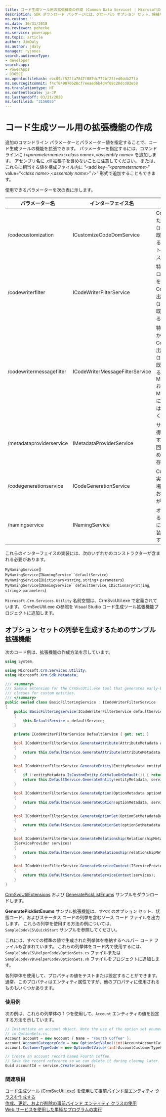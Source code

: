 ```yaml
---
title: コード生成ツール用の拡張機能の作成 (Common Data Service) | MicrosoftDocs
description: SDK ダウンロード パッケージには、グローバル オプション セット、候補リスト、状態、ステータスの値などすべてのオプション セット値の列挙体を生成するために使用できる、CrmSvcUtil コード生成ツールへの拡張が含まれています。
ms.custom: ''
ms.date: 10/31/2018
ms.reviewer: pehecke
ms.service: powerapps
ms.topic: article
author: JimDaly
ms.author: jdaly
manager: ryjones
search.audienceType:
- developer
search.app:
- PowerApps
- D365CE
ms.openlocfilehash: ebc09cf522fa7847f087dc772bf23fed0ddb27fb
ms.sourcegitcommit: f4cf849070628cf7eeaed6b4d4f08c20dcd02e58
ms.translationtype: HT
ms.contentlocale: ja-JP
ms.lasthandoff: 03/21/2020
ms.locfileid: "3156055"
---
```

# <a name="create-extensions-for-the-code-generation-tool"></a>コード生成ツール用の拡張機能の作成

追加のコマンドライン パラメーターとパラメーター値を指定することで、コード生成ツールの機能を拡張できます。 パラメーターを指定するには、コマンド ラインに /\<*parametername*>:\<*class name*>,\<*assembly name*> を追加します。 アセンブリ名に .dll 拡張子を含めないことに注意してください。 または、これらに相当する値を構成ファイル内に “<add key=”\<*parametername*>” value=”\<*class name*>,\<*assembly name*>” />” 形式で追加することもできます。  

使用できるパラメーターを次の表に示します。  

|パラメーター名|インターフェイス名|内容|  
|--------------------|--------------------|-----------------|  
|/codecustomization|ICustomizeCodeDomService|CodeDOM の生成が完成した後で呼び出されます (`ICodeGenerationService` の既定のインスタンスを使用すると仮定します)。 候補リスト内の定数など、追加のクラスを生成するには便利です。|  
|/codewriterfilter|ICodeWriterFilterService|特定のオブジェクトまたはプロパティを生成するかどうかを判断するために CodeDOM の生成中に呼び出されます (`ICodeGenerationService` の既定のインスタンスを使用すると仮定します)。|  
|/codewritermessagefilter|ICodeWriterMessageFilterService|特定のメッセージを生成するかどうかを判断するために CodeDOM の生成中に呼び出されます (`ICodeGenerationService` の既定のインスタンスを使用すると仮定します)。 Microsoft.Crm.Sdk.Proxy.dll および Microsoft.Xrm.Sdk.dll で既に生成済みであるため、これは要求/応答で使用しないでください。|  
|/metadataproviderservice|IMetadataProviderService|サーバーからメタデータを取得するために呼び出されます。 生成プロセス中に複数回呼び出されることがあるため、データはキャッシュに保存する必要があります。|  
|/codegenerationservice|ICodeGenerationService|CodeDOM 生成の中心的な実装部分。 これを変更した場合、他の拡張機能が説明どおりに動作しなくなる可能性があります。|  
|/namingservice|INamingService|オブジェクトの名前を確認するために CodeDOM 生成中に呼び出されます (既定の実装を使用すると仮定します)。|

これらのインターフェイスの実装には、次のいずれかのコンストラクターが含まれる必要があります。

`MyNamingService`()<br />
`MyNamingService`(`INamingService``defaultService`)<br />
`MyNamingService`(`IDictionary`<`string`, `string`> `parameters`)<br />
`MyNamingService`(`INamingService``defaultService`, `IDictionary`<`string`, `string`> `parameters`)

`Microsoft.Crm.Services.Utility` 名前空間は、CrmSvcUtil.exe で定義されています。 CrmSvcUtil.exe の参照を Visual Studio コード生成ツール拡張機能プロジェクトに追加します。

<a name="Generate_Enums"></a>

## <a name="sample-extension-to-generate-enumerations-for-option-sets"></a>オプション セットの列挙を生成するためのサンプル拡張機能

次のコード例は、拡張機能の作成方法を示しています。  

```csharp
using System;

using Microsoft.Crm.Services.Utility;
using Microsoft.Xrm.Sdk.Metadata;

/// <summary>
/// Sample extension for the CrmSvcUtil.exe tool that generates early-bound
/// classes for custom entities.
/// </summary>
public sealed class BasicFilteringService : ICodeWriterFilterService
{
    public BasicFilteringService(ICodeWriterFilterService defaultService)
    {
        this.DefaultService = defaultService;
    }

    private ICodeWriterFilterService DefaultService { get; set; }

    bool ICodeWriterFilterService.GenerateAttribute(AttributeMetadata attributeMetadata, IServiceProvider services)
    {
        return this.DefaultService.GenerateAttribute(attributeMetadata, services);
    }

    bool ICodeWriterFilterService.GenerateEntity(EntityMetadata entityMetadata, IServiceProvider services)
    {
        if (!entityMetadata.IsCustomEntity.GetValueOrDefault()) { return false; }
        return this.DefaultService.GenerateEntity(entityMetadata, services);
    }

    bool ICodeWriterFilterService.GenerateOption(OptionMetadata optionMetadata, IServiceProvider services)
    {
        return this.DefaultService.GenerateOption(optionMetadata, services);
    }

    bool ICodeWriterFilterService.GenerateOptionSet(OptionSetMetadataBase optionSetMetadata, IServiceProvider services)
    {
        return this.DefaultService.GenerateOptionSet(optionSetMetadata, services);
    }

    bool ICodeWriterFilterService.GenerateRelationship(RelationshipMetadataBase relationshipMetadata, EntityMetadata otherEntityMetadata,
    IServiceProvider services)
    {
        return this.DefaultService.GenerateRelationship(relationshipMetadata, otherEntityMetadata, services);
    }

    bool ICodeWriterFilterService.GenerateServiceContext(IServiceProvider services)
    {
        return this.DefaultService.GenerateServiceContext(services);
    }
}

```

[CrmSvcUtilExtensions](https://code.msdn.microsoft.com/Create-extensions-for-the-b8b24d1d) および [GeneratePickListEnums](https://code.msdn.microsoft.com/Create-extensions-for-the-3dd56a27) サンプルをダウンロードします。 

**GeneratePicklistEnums** サンプル拡張機能は、すべてのオプション セット、状態コード、およびステータス コードの列挙を含むソース コード ファイルを出力します。 これらの列挙を使用する方法の例については、`SampleCode\CS\QuickStart` サンプルを参照してください。  

これには、すべての標準の値で生成された列挙体を格納するヘルパー コード ファイルも含まれています。 これらの列挙体をコード内で使用するには、`SampleCode\CS\HelperCode\OptionSets.cs` ファイルまたは `SampleCode\VB\HelperCode\OptionSets.vb` ファイルをプロジェクトに追加します。

各列挙体を使用して、プロパティの値をテストまたは設定することができます。 通常、このプロパティはエンティティ属性ですが、他のプロパティに使用されるものもいくつかあります。

### <a name="usage-example"></a>使用例

次の例は、これらの列挙体の 1 つを使用して、`Account` エンティティの値を設定する方法を示しています。

```csharp
// Instantiate an account object. Note the use of the option set enumerations defined
// in OptionSets.cs.
Account account = new Account { Name = "Fourth Coffee" };
account.AccountCategoryCode = new OptionSetValue((int)AccountAccountCategoryCode.PreferredCustomer);
account.CustomerTypeCode = new OptionSetValue((int)AccountCustomerTypeCode.Investor);

// Create an account record named Fourth Coffee.
// Save the record reference so we can delete it during cleanup later.
Guid accountId = service.Create(account);
```

### <a name="see-also"></a>関連項目

 [コード生成ツール (CrmSvcUtil.exe) を使用して事前バインド型エンティティ クラスを作成する](/dynamics365/customer-engagement/developer/create-early-bound-entity-classes-code-generation-tool)<br />
 [作成、更新、および削除の事前バインド エンティティ クラスの使用](/dynamics365/customer-engagement/developer/use-entity-class-create-update-delete)<br />
 [Web サービスを使用した単純なプログラムの実行](/dynamics365/customer-engagement/developer/simple-program-web-services)
